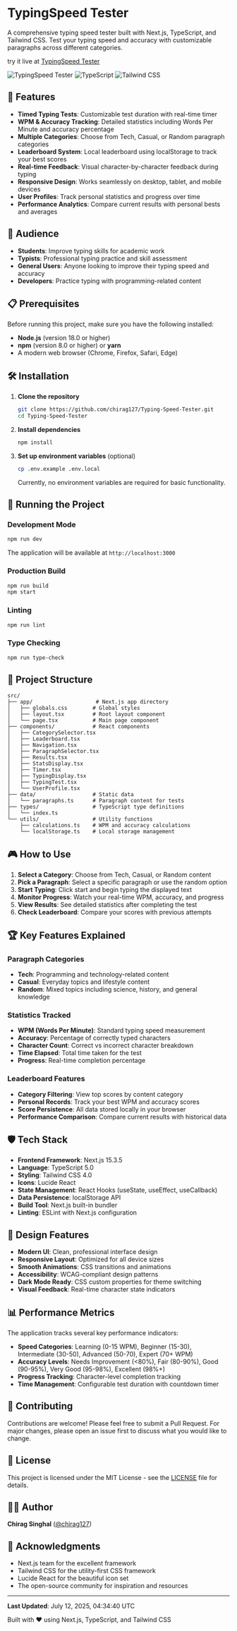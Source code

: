 # TypingSpeed Tester

A comprehensive typing speed tester built with Next.js, TypeScript, and Tailwind CSS. Test your typing speed and accuracy with customizable paragraphs across different categories.

try it live at [TypingSpeed Tester](https://typing-speed-tester-eight.vercel.app/)

![TypingSpeed Tester](https://img.shields.io/badge/Next.js-15.3.5-black?style=for-the-badge&logo=next.js)
![TypeScript](https://img.shields.io/badge/TypeScript-5.0-blue?style=for-the-badge&logo=typescript)
![Tailwind CSS](https://img.shields.io/badge/Tailwind_CSS-4.0-38B2AC?style=for-the-badge&logo=tailwind-css)

## 🚀 Features

-   **Timed Typing Tests**: Customizable test duration with real-time timer
-   **WPM & Accuracy Tracking**: Detailed statistics including Words Per Minute and accuracy percentage
-   **Multiple Categories**: Choose from Tech, Casual, or Random paragraph categories
-   **Leaderboard System**: Local leaderboard using localStorage to track your best scores
-   **Real-time Feedback**: Visual character-by-character feedback during typing
-   **Responsive Design**: Works seamlessly on desktop, tablet, and mobile devices
-   **User Profiles**: Track personal statistics and progress over time
-   **Performance Analytics**: Compare current results with personal bests and averages

## 🎯 Audience

-   **Students**: Improve typing skills for academic work
-   **Typists**: Professional typing practice and skill assessment
-   **General Users**: Anyone looking to improve their typing speed and accuracy
-   **Developers**: Practice typing with programming-related content

## 📋 Prerequisites

Before running this project, make sure you have the following installed:

-   **Node.js** (version 18.0 or higher)
-   **npm** (version 8.0 or higher) or **yarn**
-   A modern web browser (Chrome, Firefox, Safari, Edge)

## 🛠️ Installation

1. **Clone the repository**

    ```bash
    git clone https://github.com/chirag127/Typing-Speed-Tester.git
    cd Typing-Speed-Tester
    ```

2. **Install dependencies**

    ```bash
    npm install
    ```

3. **Set up environment variables** (optional)

    ```bash
    cp .env.example .env.local
    ```

    Currently, no environment variables are required for basic functionality.

## 🚀 Running the Project

### Development Mode

```bash
npm run dev
```

The application will be available at `http://localhost:3000`

### Production Build

```bash
npm run build
npm start
```

### Linting

```bash
npm run lint
```

### Type Checking

```bash
npm run type-check
```

## 📁 Project Structure

```
src/
├── app/                    # Next.js app directory
│   ├── globals.css        # Global styles
│   ├── layout.tsx         # Root layout component
│   └── page.tsx           # Main page component
├── components/            # React components
│   ├── CategorySelector.tsx
│   ├── Leaderboard.tsx
│   ├── Navigation.tsx
│   ├── ParagraphSelector.tsx
│   ├── Results.tsx
│   ├── StatsDisplay.tsx
│   ├── Timer.tsx
│   ├── TypingDisplay.tsx
│   ├── TypingTest.tsx
│   └── UserProfile.tsx
├── data/                  # Static data
│   └── paragraphs.ts      # Paragraph content for tests
├── types/                 # TypeScript type definitions
│   └── index.ts
└── utils/                 # Utility functions
    ├── calculations.ts    # WPM and accuracy calculations
    └── localStorage.ts    # Local storage management
```

## 🎮 How to Use

1. **Select a Category**: Choose from Tech, Casual, or Random content
2. **Pick a Paragraph**: Select a specific paragraph or use the random option
3. **Start Typing**: Click start and begin typing the displayed text
4. **Monitor Progress**: Watch your real-time WPM, accuracy, and progress
5. **View Results**: See detailed statistics after completing the test
6. **Check Leaderboard**: Compare your scores with previous attempts

## 🏆 Key Features Explained

### Paragraph Categories

-   **Tech**: Programming and technology-related content
-   **Casual**: Everyday topics and lifestyle content
-   **Random**: Mixed topics including science, history, and general knowledge

### Statistics Tracked

-   **WPM (Words Per Minute)**: Standard typing speed measurement
-   **Accuracy**: Percentage of correctly typed characters
-   **Character Count**: Correct vs incorrect character breakdown
-   **Time Elapsed**: Total time taken for the test
-   **Progress**: Real-time completion percentage

### Leaderboard Features

-   **Category Filtering**: View top scores by content category
-   **Personal Records**: Track your best WPM and accuracy scores
-   **Score Persistence**: All data stored locally in your browser
-   **Performance Comparison**: Compare current results with historical data

## 🛡️ Tech Stack

-   **Frontend Framework**: Next.js 15.3.5
-   **Language**: TypeScript 5.0
-   **Styling**: Tailwind CSS 4.0
-   **Icons**: Lucide React
-   **State Management**: React Hooks (useState, useEffect, useCallback)
-   **Data Persistence**: localStorage API
-   **Build Tool**: Next.js built-in bundler
-   **Linting**: ESLint with Next.js configuration

## 🎨 Design Features

-   **Modern UI**: Clean, professional interface design
-   **Responsive Layout**: Optimized for all device sizes
-   **Smooth Animations**: CSS transitions and animations
-   **Accessibility**: WCAG-compliant design patterns
-   **Dark Mode Ready**: CSS custom properties for theme switching
-   **Visual Feedback**: Real-time character state indicators

## 📊 Performance Metrics

The application tracks several key performance indicators:

-   **Speed Categories**: Learning (0-15 WPM), Beginner (15-30), Intermediate (30-50), Advanced (50-70), Expert (70+ WPM)
-   **Accuracy Levels**: Needs Improvement (<80%), Fair (80-90%), Good (90-95%), Very Good (95-98%), Excellent (98%+)
-   **Progress Tracking**: Character-level completion tracking
-   **Time Management**: Configurable test duration with countdown timer

## 🤝 Contributing

Contributions are welcome! Please feel free to submit a Pull Request. For major changes, please open an issue first to discuss what you would like to change.

## 📄 License

This project is licensed under the MIT License - see the [LICENSE](LICENSE) file for details.

## 👨‍💻 Author

**Chirag Singhal** ([@chirag127](https://github.com/chirag127))

## 🙏 Acknowledgments

-   Next.js team for the excellent framework
-   Tailwind CSS for the utility-first CSS framework
-   Lucide React for the beautiful icon set
-   The open-source community for inspiration and resources

---

**Last Updated**: July 12, 2025, 04:34:40 UTC

Built with ❤️ using Next.js, TypeScript, and Tailwind CSS
